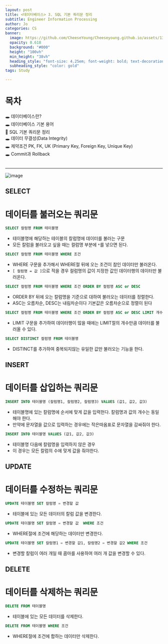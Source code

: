 ```yaml
---
layout: post
title: <데이터베이스> 3. SQL 기본 쿼리문 정리
subtitle: Engineer Information Processing
author: Jo
categories: CS
banner:
  image: https://github.com/CheeseYoung/Cheeseyoung.github.io/assets/132384527/b9719d45-9111-45cd-90b9-b9f9fa0ede40
  opacity: 0.618
  background: "#000"
  height: "100vh"
  min_height: "38vh"
  heading_style: "font-size: 4.25em; font-weight: bold; text-decoration: underline"
  subheading_style: "color: gold"
tags: Study

---
```


# 목차
🕳 데이터베이스란? <br>
🕳 데이터베이스 기본 용어 <br>
📌 SQL 기본 쿼리문 정리 <br>
🕳 데이터 무결성(Data Integrity) <br>
🕳 제약조건 PK, FK, UK (Primary Key, Foreign Key, Unique Key) <br>
🕳 Commit과 Rollback <br>
<br>
<hr>

![image](https://github.com/CheeseYoung/Cheeseyoung.github.io/assets/132384527/b9719d45-9111-45cd-90b9-b9f9fa0ede40)

## SELECT
# 데이터를 불러오는 쿼리문

```sql
SELECT 컬럼명 FROM 테이블명
```
- 테이블명에 해당하는 테이블의 칼럼명에 데이터를 불러는 구문
- 모든 칼럼을 불러오고 싶을 때는 컬럼명 부분에 ``*``를 넣으면 된다.

```sql
SELECT 컬럼명 FROM 테이블명 WHERE 조건
```
- WHERE 구문을 추가해서 WHERE절 뒤에 오는 조건이 참인 데이터만 불러온다.
- ``[ 컬럼명 = 값 ]``으로 적을 경우 컬럼명의 값이 지정한 값인 데이터행의 데이터만 불러온다.

```sql
SELECT 컬럼명 FROM 테이블명 WHERE 조건 ORDER BY 컬럼명 ASC or DESC
```
- ORDER BY 뒤에 오는 칼럼명을 기준으로 대하여 불러오는 데이터를 정렬한다.
- ASC는 오름차순, DESC는 내림차순이다 기본값은 오름차순으로 정렬이 된다

```sql
SELECT 컬럼명 FROM 테이블명 WHERE 조건 ORDER BY 컬럼명 ASC or DESC LIMIT 개수
```
- LIMIT 구문을 추가하여 데이터행이 많을 때에는 LIMIT절의 개수만큼 데이터를 불러올 수 있다.

```sql
SELECT DISTINCT 컬럼명 FROM 테이블명
```
- DISTINCT를 추가하여 중복되지않는 유일한 값만 불러오는 기능을 한다.

## INSERT
# 데이터를 삽입하는 쿼리문

```sql
INSERT INTO 테이블명 (칼럼명1, 칼럼명2, 칼럼명3) VALUES (값1, 값2, 값3)
```
- 테이블명에 있는 칼럼명에 순서에 맞게 값을 입력헌다. 칼럼명과 값의 개수는 동일해야 한다.
- 만약에 문자열을 값으로 입력하는 경우에는 작은따옴표로 문자열을 감싸줘야 한다.

```sql
INSERT INTO 테이블명 VALUES (값1, 값2, 값3)
```
- 테이블명 다음에 칼럼명을 입력하지 않은 경우
- 이 경우는 모든 칼럼의 수에 맞게 값을 줘야한다.

## UPDATE
# 데이터를 수정하는 쿼리문

```sql
UPDATE 테이블명 SET 칼럼명 = 변경할 값
```
- 테이블에 있는 모든 데이터의 칼럼 값을 변경한다.

```sql
UPDATE 테이블명 SET 칼럼명 = 변경할 값  WHERE 조건
```
- WHERE절에 조건에 해당하는 데이터만 변경한다.

```sql
UPDATE 테이블명 SET 칼럼명1 = 변경할 값1, 칼럼명2 = 변경할 값2 WHERE 조건
```
- 변경할 칼럼이 여러 개일 때 콤마를 사용하여 여러 개 값을 변경할 수 있다.

## DELETE
# 데이터를 삭제하는 쿼리문

```sql
DELETE FROM 테이블명
```
- 테이블에 있는 모든 데이터를 삭제한다.

```sql
DELETE FROM 테이블명 WHERE 조건
```
- WHERE절에 조건에 합하는 데이터만 삭제한다.



















